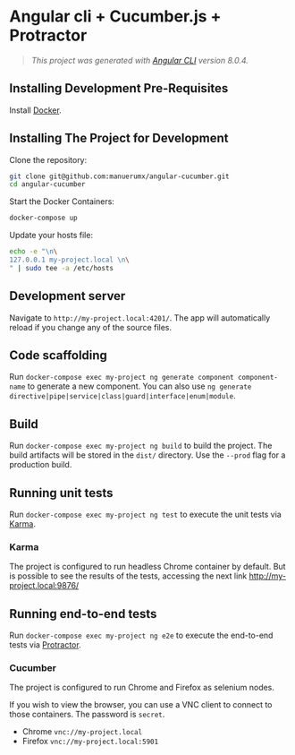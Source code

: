 # Angular cli + Cucumber.js + Protractor

> _This project was generated with [Angular CLI](https://github.com/angular/angular-cli) version 8.0.4._


Installing Development Pre-Requisites
-------------------------------------

Install [Docker](https://www.docker.com).


Installing The Project for Development
--------------------------------------

Clone the repository:

```bash
git clone git@github.com:manuerumx/angular-cucumber.git
cd angular-cucumber
```
Start the Docker Containers:

```bash
docker-compose up
```


Update your hosts file:

```bash
echo -e "\n\
127.0.0.1 my-project.local \n\
" | sudo tee -a /etc/hosts
```

## Development server

Navigate to `http://my-project.local:4201/`. The app will automatically reload if you change any of the source files.

## Code scaffolding

Run `docker-compose exec my-project ng generate component component-name` to generate a new component. You can also use `ng generate directive|pipe|service|class|guard|interface|enum|module`.

## Build

Run `docker-compose exec my-project ng build` to build the project. The build artifacts will be stored in the `dist/` directory. Use the `--prod` flag for a production build.

## Running unit tests

Run `docker-compose exec my-project ng test` to execute the unit tests via [Karma](https://karma-runner.github.io).

### Karma
The project is configured to run headless Chrome container by default.
But is possible to see the results of the tests, accessing the next link http://my-project.local:9876/


## Running end-to-end tests
Run `docker-compose exec my-project ng e2e` to execute the end-to-end tests via [Protractor](http://www.protractortest.org/).

### Cucumber 
The project is configured to run Chrome and Firefox as selenium nodes.

If you wish to view the browser, you can use a VNC client to connect to those containers. 
The password is `secret`. 


- Chrome `vnc://my-project.local`
- Firefox `vnc://my-project.local:5901`
